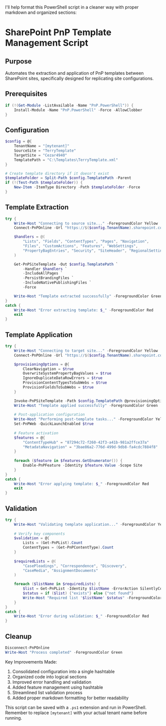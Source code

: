 I'll help format this PowerShell script in a cleaner way with proper markdown and organized sections:

# SharePoint PnP Template Management Script

## Purpose
Automates the extraction and application of PnP templates between SharePoint sites, specifically designed for replicating site configurations.

## Prerequisites
```powershell
if (!(Get-Module -ListAvailable -Name "PnP.PowerShell")) {
    Install-Module -Name "PnP.PowerShell" -Force -AllowClobber
}
```

## Configuration
```powershell
$config = @{
    TenantName = "[mytenant]"
    SourceSite = "TerryTemplate"
    TargetSite = "Cezar4940"
    TemplatePath = "C:\Templates\TerryTemplate.xml"
}

# Create template directory if it doesn't exist
$templateFolder = Split-Path $config.TemplatePath -Parent
if (!(Test-Path $templateFolder)) {
    New-Item -ItemType Directory -Path $templateFolder -Force
}
```

## Template Extraction
```powershell
try {
    Write-Host "Connecting to source site..." -ForegroundColor Yellow
    Connect-PnPOnline -Url "https://$($config.TenantName).sharepoint.com/teams/$($config.SourceSite)" -Interactive

    $handlers = @(
        "Lists", "Fields", "ContentTypes", "Pages", "Navigation",
        "Files", "CustomActions", "Features", "WebSettings",
        "PropertyBagEntries", "Security", "SiteHeader", "RegionalSettings"
    )

    Get-PnPSiteTemplate -Out $config.TemplatePath `
        -Handler $handlers `
        -IncludeAllPages `
        -PersistBrandingFiles `
        -IncludeNativePublishingFiles `
        -Force

    Write-Host "Template extracted successfully" -ForegroundColor Green
} 
catch {
    Write-Host "Error extracting template: $_" -ForegroundColor Red
    exit
}
```

## Template Application
```powershell
try {
    Write-Host "Connecting to target site..." -ForegroundColor Yellow
    Connect-PnPOnline -Url "https://$($config.TenantName).sharepoint.com/teams/$($config.TargetSite)" -Interactive

    $provisioningOptions = @{
        ClearNavigation = $true
        OverwriteSystemPropertyBagValues = $true
        IgnoreDuplicateDataRowErrors = $true
        ProvisionContentTypesToSubWebs = $true
        ProvisionFieldsToSubWebs = $true
    }

    Invoke-PnPSiteTemplate -Path $config.TemplatePath @provisioningOptions
    Write-Host "Template applied successfully" -ForegroundColor Green
    
    # Post-application configuration
    Write-Host "Performing post-template tasks..." -ForegroundColor Yellow
    Set-PnPWeb -QuickLaunchEnabled $true
    
    # Feature activation
    $features = @{
        "ContentTypeHub" = "87294c72-f260-42f3-a41b-981a2ffce37a"
        "MetadataNavigation" = "3bae86a2-776d-499d-9db8-fa4cdc7884f8"
    }
    
    foreach ($feature in $features.GetEnumerator()) {
        Enable-PnPFeature -Identity $feature.Value -Scope Site
    }
}
catch {
    Write-Host "Error applying template: $_" -ForegroundColor Red
    exit
}
```

## Validation
```powershell
try {
    Write-Host "Validating template application..." -ForegroundColor Yellow
    
    # Verify key components
    $validation = @{
        Lists = (Get-PnPList).Count
        ContentTypes = (Get-PnPContentType).Count
    }
    
    $requiredLists = @(
        "CasePleadings", "Correspondence", "Discovery",
        "CaseMedia", "AssignmentDocuments"
    )

    foreach ($listName in $requiredLists) {
        $list = Get-PnPList -Identity $listName -ErrorAction SilentlyContinue
        $status = if ($list) {"exists"} else {"not found"}
        Write-Host "Required list '$listName' $status" -ForegroundColor ($list ? "Green" : "Yellow")
    }
}
catch {
    Write-Host "Error during validation: $_" -ForegroundColor Red
}
```

## Cleanup
```powershell
Disconnect-PnPOnline
Write-Host "Process completed" -ForegroundColor Green
```

Key Improvements Made:
1. Consolidated configuration into a single hashtable
2. Organized code into logical sections
3. Improved error handling and validation
4. Added feature management using hashtable
5. Streamlined list validation process
6. Added proper markdown formatting for better readability

This script can be saved with a `.ps1` extension and run in PowerShell. Remember to replace `[mytenant]` with your actual tenant name before running.
